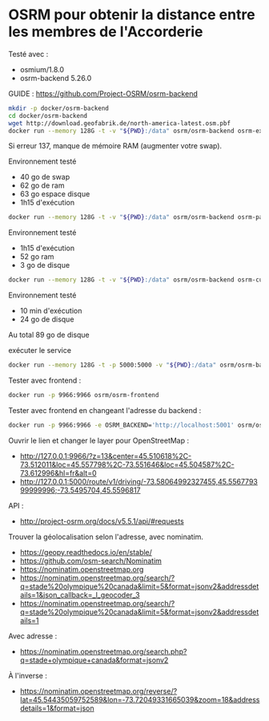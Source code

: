 # OSRM pour obtenir la distance entre les membres de l'Accorderie

Testé avec :

- osmium/1.8.0
- osrm-backend 5.26.0

GUIDE : https://github.com/Project-OSRM/osrm-backend

```bash
mkdir -p docker/osrm-backend
cd docker/osrm-backend
wget http://download.geofabrik.de/north-america-latest.osm.pbf
docker run --memory 128G -t -v "${PWD}:/data" osrm/osrm-backend osrm-extract -p /opt/car.lua /data/north-america-latest.osm.pbf;echo $?
```

Si erreur 137, manque de mémoire RAM (augmenter votre swap).

Environnement testé

- 40 go de swap
- 62 go de ram
- 63 go espace disque
- 1h15 d'exécution

```bash
docker run --memory 128G -t -v "${PWD}:/data" osrm/osrm-backend osrm-partition /data/north-america-latest.osm;echo $?
```

Environnement testé

- 1h15 d'exécution
- 52 go ram
- 3 go de disque

```bash
docker run --memory 128G -t -v "${PWD}:/data" osrm/osrm-backend osrm-customize /data/north-america-latest.osm;echo $?
```

Environnement testé

- 10 min d'exécution
- 24 go de disque

Au total 89 go de disque

exécuter le service

```bash
docker run --memory 128G -t -p 5000:5000 -v "${PWD}:/data" osrm/osrm-backend osrm-routed --algorithm mld /data/north-america-latest.osm
```

Tester avec frontend :

```bash
docker run -p 9966:9966 osrm/osrm-frontend
```

Tester avec frontend en changeant l'adresse du backend :

```bash
docker run -p 9966:9966 -e OSRM_BACKEND='http://localhost:5001' osrm/osrm-frontend
```

Ouvrir le lien et changer le layer pour OpenStreetMap :

- http://127.0.0.1:9966/?z=13&center=45.510618%2C-73.512011&loc=45.557798%2C-73.551646&loc=45.504587%2C-73.612996&hl=fr&alt=0
- http://127.0.0.1:5000/route/v1/driving/-73.58064992327455,45.556779399999996;-73.5495704,45.5596817

API :

- http://project-osrm.org/docs/v5.5.1/api/#requests

Trouver la géolocalisation selon l'adresse, avec nominatim.

- https://geopy.readthedocs.io/en/stable/
- https://github.com/osm-search/Nominatim
- https://nominatim.openstreetmap.org
- https://nominatim.openstreetmap.org/search/?q=stade%20olympique%20canada&limit=5&format=jsonv2&addressdetails=1&json_callback=_l_geocoder_3
- https://nominatim.openstreetmap.org/search/?q=stade%20olympique%20canada&limit=5&format=jsonv2&addressdetails=1

Avec adresse :

- https://nominatim.openstreetmap.org/search.php?q=stade+olympique+canada&format=jsonv2

À l'inverse :

- https://nominatim.openstreetmap.org/reverse/?lat=45.54435059752589&lon=-73.72049331665039&zoom=18&addressdetails=1&format=json